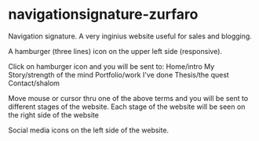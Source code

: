 # navigationsignature-zurfaro

Navigation signature.
A very inginius website useful for sales and blogging.

A hamburger (three lines) icon on the upper left side (responsive).

Click on hamburger icon and you will be sent to:
Home/intro
My Story/strength of the mind
Portfolio/work I've done
Thesis/the quest
Contact/shalom

Move mouse or cursor thru one of the above terms and you will be sent to different stages of the website.
Each stage of the website will be seen on the right side of the website

Social media icons on the left side of the website.
